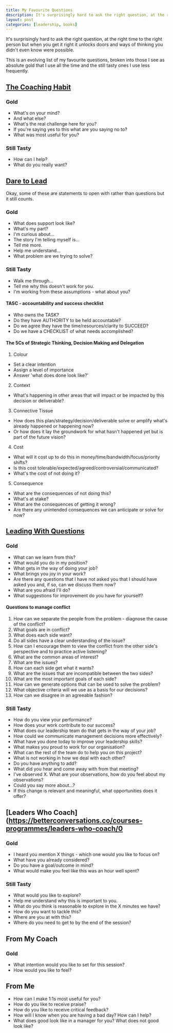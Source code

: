 ```yaml
---
title: My Favourite Questions
description: It's surprisingly hard to ask the right question, at the right time to the right person but when you get it right it unlocks doors and ways of thinking you didn't even know were possible. This is a list of my favourite questions.
layout: post
categories: [leadership, books]
---
```

It's surprisingly hard to ask the right question, at the right time to the right person but when you get it right it unlocks doors and ways of thinking you didn't even know were possible.

This is an evolving list of my favourite questions, broken into those I see as absolute gold that I use all the time and the still tasty ones I use less frequently.

## [The Coaching Habit](https://www.waterstones.com/book/coaching-habit/bungay-michael-stainer//9780978440749)

### Gold
- What's on your mind?
- And what else?
- What's the real challenge here for you?
- If you're saying yes to this what are you saying no to?
- What was most useful for you?

### Still Tasty
- How can I help?
- What do you really want?

## [Dare to Lead](https://www.waterstones.com/book/dare-to-lead/brene-brown/9781785042140)

Okay, some of these are statements to open with rather than questions but it still counts.

### Gold
- What does support look like?
- What's my part?
- I'm curious about...
- The story I'm telling myself is...
- Tell me more.
- Help me understand...
- What problem are we trying to solve?

### Still Tasty
- Walk me through...
- Tell me why this doesn't work for you.
- I'm working from these assumptions - what about you?

#### TASC - accountability and success checklist
  - Who owns the TASK?
  - Do they have AUTHORITY to be held accountable?
  - Do we agree they have the time/resources/clarity to SUCCEED?
  - Do we have a CHECKLIST of what needs accomplished?

#### The 5Cs of Strategic Thinking, Decision Making and Delegation
1. Colour
- Set a clear intention
- Assign a level of importance
- Answer 'what does done look like?'

2. Context
- What's happening in other areas that will impact or be impacted by this decision or deliverable?

3. Connective Tissue
- How does this plan/strategy/decision/deliverable solve or amplify what's already happened or happening now?
- Or how does it lay the groundwork for what hasn't happened yet but is part of the future vision?

4. Cost
- What will it cost up to do this in money/time/bandwidth/focus/priority shifts?
- Is this cost tolerable/expected/agreed/controversial/communicated?
- What's the cost of not doing it?

5. Consequence
- What are the consequences of not doing this?
- What's at stake?
- What are the consequences of getting it wrong?
- Are there any unintended consequences we can anticipate or solve for now?

## [Leading With Questions](https://www.waterstones.com/book/leading-with-questions/michael-j-marquardt/9781118658130)

### Gold
- What can we learn from this?
- What would you do in my position?
- What gets in the way of doing your job?
- What brings you joy in your work?
- Are there any questions that I have not asked you that I should have asked you and, if so, can we discuss them now?
- What are you afraid I'll do?
- What suggestions for improvement do you have for yourself?

#### Questions to manage conflict
1. How can we separate the people from the problem - diagnose the cause of the conflict?
2. What goals are in conflict?
3. What does each side want?
4. Do all sides have a clear understanding of the issue?
5. How can I encourage them to view the conflict from the other side's perspective and to practice active listening?
6. What are the common areas of interest?
7. What are the issues?
8. How can each side get what it wants?
9. What are the issues that are incompatible between the two sides?
10. What are the most important goals of each side?
11. How can we generate options that can be used to solve the problem?
12. What objective criteria will we use as a basis for our decisions?
13. How can we disagree in an agreeable fashion?

### Still Tasty
- How do you view your performance?
- How does your work contribute to our success?
- What does our leadership team do that gets in the way of your job?
- How could we communicate management decisions more effectively?
- What have you done today to improve your leadership skills?
- What makes you proud to work for our organisation?
- What can the rest of the team do to help you on this project?
- What is not working in how we deal with each other?
- Do you have anything to add?
- What did you hear and come away with from that meeting?
- I've observed X. What are your observations, how do you feel about my observations?
- Could you say more about...?
- If this change is relevant and meaningful, what opportunities does it offer?

## [Leaders Who Coach](https://betterconversations.co/courses-programmes/leaders-who-coach/0
### Gold
- I heard you mention X things - which one would you like to focus on?
- What have you already considered?
- Do you have a goal/outcome in mind?
- What would make you feel like this was an hour well spent?

### Still Tasty
- What would you like to explore?
- Help me understand why this is important to you.
- What do you think is reasonable to explore in the X minutes we have?
- How do you want to tackle this?
- Where are you at with this?
- Where do you need to get to by the end of the session?

## From My Coach
### Gold
- What intention would you like to set for this session?
- How would you like to feel?

## From Me
- How can I make 1:1s most useful for you?
- How do you like to receive praise?
- How do you like to receive critical feedback?
- How will I know when you are having a bad day? How can I help?
- What does good look like in a manager for you? What does not good look like?
